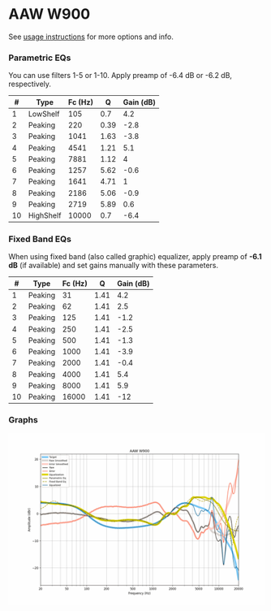 # AAW W900
See [usage instructions](https://github.com/jaakkopasanen/AutoEq#usage) for more options and info.

### Parametric EQs
You can use filters 1-5 or 1-10. Apply preamp of -6.4 dB or -6.2 dB, respectively.

|   # | Type      |   Fc (Hz) |    Q |   Gain (dB) |
|-----|-----------|-----------|------|-------------|
|   1 | LowShelf  |       105 | 0.7  |         4.2 |
|   2 | Peaking   |       220 | 0.39 |        -2.8 |
|   3 | Peaking   |      1041 | 1.63 |        -3.8 |
|   4 | Peaking   |      4541 | 1.21 |         5.1 |
|   5 | Peaking   |      7881 | 1.12 |         4   |
|   6 | Peaking   |      1257 | 5.62 |        -0.6 |
|   7 | Peaking   |      1641 | 4.71 |         1   |
|   8 | Peaking   |      2186 | 5.06 |        -0.9 |
|   9 | Peaking   |      2719 | 5.89 |         0.6 |
|  10 | HighShelf |     10000 | 0.7  |        -6.4 |

### Fixed Band EQs
When using fixed band (also called graphic) equalizer, apply preamp of **-6.1 dB** (if available) and set gains manually with these parameters.

|   # | Type    |   Fc (Hz) |    Q |   Gain (dB) |
|-----|---------|-----------|------|-------------|
|   1 | Peaking |        31 | 1.41 |         4.2 |
|   2 | Peaking |        62 | 1.41 |         2.5 |
|   3 | Peaking |       125 | 1.41 |        -1.2 |
|   4 | Peaking |       250 | 1.41 |        -2.5 |
|   5 | Peaking |       500 | 1.41 |        -1.3 |
|   6 | Peaking |      1000 | 1.41 |        -3.9 |
|   7 | Peaking |      2000 | 1.41 |        -0.4 |
|   8 | Peaking |      4000 | 1.41 |         5.4 |
|   9 | Peaking |      8000 | 1.41 |         5.9 |
|  10 | Peaking |     16000 | 1.41 |       -12   |

### Graphs
![](./AAW%20W900.png)
